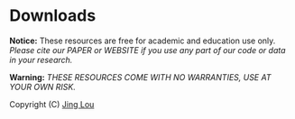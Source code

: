 # Downloads

**Notice:**  These resources are free for academic and education use only. *Please cite our PAPER or WEBSITE if you use any part of our code or data in your research.*  

**Warning:** *THESE RESOURCES COME WITH NO WARRANTIES, USE AT YOUR OWN RISK.*


Copyright (C) [Jing Lou](http://www.loujing.com)
